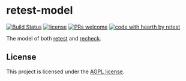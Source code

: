 # retest-model

[![Build Status](https://travis-ci.com/retest/retest-model.svg?branch=master)](https://travis-ci.com/retest/retest-model)
[![license](https://img.shields.io/badge/license-AGPL-brightgreen.svg)](https://github.com/retest/recheck-web/blob/master/LICENSE)
[![PRs welcome](https://img.shields.io/badge/PRs-welcome-ff69b4.svg)](https://github.com/retest/recheck-web/issues?q=is%3Aissue+is%3Aopen+label%3A%22help+wanted%22)
[![code with hearth by retest](https://img.shields.io/badge/%3C%2F%3E%20with%20%E2%99%A5%20by-retest-C1D82F.svg)](https://retest.de/en/)

The model of both [retest](https://retest.de/) and [recheck](https://retest.de/recheck/).

## License

This project is licensed under the [AGPL license](LICENSE).

